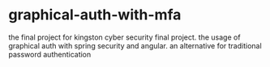 # graphical-auth-with-mfa
the final project for kingston cyber security final project. the usage of graphical auth with spring security and angular. an alternative for traditional password authentication
